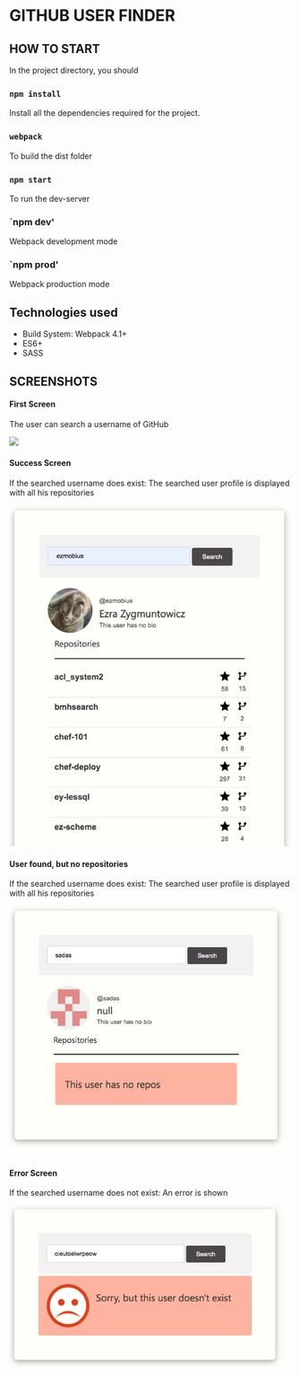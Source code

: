 # GITHUB USER FINDER

## HOW TO START


In the project directory, you should

### `npm install`
Install all the dependencies required for the project.

### `webpack`
To build the dist folder

### `npm start`
To run the dev-server

### `npm dev'
Webpack development mode

### `npm prod'
Webpack production mode




## Technologies used

- Build System: Webpack 4.1+
- ES6+
- SASS


## SCREENSHOTS

#### First Screen

The user can search a username of GitHub

![](./src/screenshots/input)

#### Success Screen

If the searched username does exist: The searched user profile is displayed with all his repositories

![](./src/screenshots/result.png)

#### User found, but no repositories

If the searched username does exist: The searched user profile is displayed with all his repositories

![](./src/screenshots/no_repos.png)

#### Error Screen

If the searched username does not exist: An error is shown

![](./src/screenshots/error.png)



